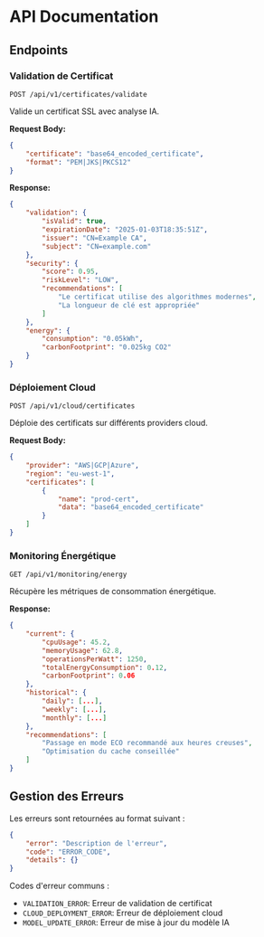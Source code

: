 # API Documentation

## Endpoints

### Validation de Certificat
`POST /api/v1/certificates/validate`

Valide un certificat SSL avec analyse IA.

**Request Body:**
```json
{
    "certificate": "base64_encoded_certificate",
    "format": "PEM|JKS|PKCS12"
}
```

**Response:**
```json
{
    "validation": {
        "isValid": true,
        "expirationDate": "2025-01-03T18:35:51Z",
        "issuer": "CN=Example CA",
        "subject": "CN=example.com"
    },
    "security": {
        "score": 0.95,
        "riskLevel": "LOW",
        "recommendations": [
            "Le certificat utilise des algorithmes modernes",
            "La longueur de clé est appropriée"
        ]
    },
    "energy": {
        "consumption": "0.05kWh",
        "carbonFootprint": "0.025kg CO2"
    }
}
```

### Déploiement Cloud
`POST /api/v1/cloud/certificates`

Déploie des certificats sur différents providers cloud.

**Request Body:**
```json
{
    "provider": "AWS|GCP|Azure",
    "region": "eu-west-1",
    "certificates": [
        {
            "name": "prod-cert",
            "data": "base64_encoded_certificate"
        }
    ]
}
```

### Monitoring Énergétique
`GET /api/v1/monitoring/energy`

Récupère les métriques de consommation énergétique.

**Response:**
```json
{
    "current": {
        "cpuUsage": 45.2,
        "memoryUsage": 62.8,
        "operationsPerWatt": 1250,
        "totalEnergyConsumption": 0.12,
        "carbonFootprint": 0.06
    },
    "historical": {
        "daily": [...],
        "weekly": [...],
        "monthly": [...]
    },
    "recommendations": [
        "Passage en mode ECO recommandé aux heures creuses",
        "Optimisation du cache conseillée"
    ]
}
```

## Gestion des Erreurs

Les erreurs sont retournées au format suivant :
```json
{
    "error": "Description de l'erreur",
    "code": "ERROR_CODE",
    "details": {}
}
```

Codes d'erreur communs :
- `VALIDATION_ERROR`: Erreur de validation de certificat
- `CLOUD_DEPLOYMENT_ERROR`: Erreur de déploiement cloud
- `MODEL_UPDATE_ERROR`: Erreur de mise à jour du modèle IA